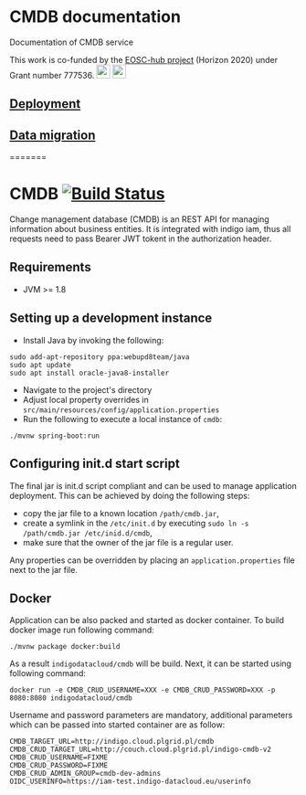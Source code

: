 # CMDB documentation

Documentation of CMDB service 

This work is co-funded by the [EOSC-hub project](http://eosc-hub.eu/) (Horizon 2020) under Grant number 777536.
<img src="https://wiki.eosc-hub.eu/download/attachments/1867786/eu%20logo.jpeg?version=1&modificationDate=1459256840098&api=v2" height="24">
<img src="https://wiki.eosc-hub.eu/download/attachments/18973612/eosc-hub-web.png?version=1&modificationDate=1516099993132&api=v2" height="24">

## [Deployment](./deployment.md)

## [Data migration](./data-migration.md)

=======
# CMDB [![Build Status](https://travis-ci.org/indigo-dc/cmdb.svg?branch=master)](https://travis-ci.org/indigo-dc/cmdb)

Change management database (CMDB) is an REST API for managing information about business entities.
It is integrated with indigo iam, thus all requests need to pass Bearer JWT tokent in the authorization
header.

## Requirements

  - JVM >= 1.8

## Setting up a development instance

* Install Java by invoking the following:

```
sudo add-apt-repository ppa:webupd8team/java
sudo apt update
sudo apt install oracle-java8-installer
```

* Navigate to the project's directory
* Adjust local property overrides in `src/main/resources/config/application.properties`
* Run the following to execute a local instance of `cmdb`:

```
./mvnw spring-boot:run
```

## Configuring init.d start script

The final jar is init.d script compliant and can be used to manage application
deployment. This can be achieved by doing the following steps:

* copy the jar file to a known location `/path/cmdb.jar`,
* create a symlink in the `/etc/init.d` by executing
  `sudo ln -s /path/cmdb.jar /etc/inid.d/cmdb`,
* make sure that the owner of the jar file is a regular user.

Any properties can be overridden by placing an `application.properties`
file next to the jar file.

## Docker

Application can be also packed and started as docker container. To build docker image run following command:

```
./mvnw package docker:build
```

As a result `indigodatacloud/cmdb` will be build. Next, it can be started using following command:

```
docker run -e CMDB_CRUD_USERNAME=XXX -e CMDB_CRUD_PASSWORD=XXX -p 8080:8080 indigodatacloud/cmdb

```

Username and password parameters are mandatory, additional parameters which can be passed into
started container are as follow:

```
CMDB_TARGET_URL=http://indigo.cloud.plgrid.pl/cmdb
CMDB_CRUD_TARGET_URL=http://couch.cloud.plgrid.pl/indigo-cmdb-v2
CMDB_CRUD_USERNAME=FIXME
CMDB_CRUD_PASSWORD=FIXME
CMDB_CRUD_ADMIN_GROUP=cmdb-dev-admins
OIDC_USERINFO=https://iam-test.indigo-datacloud.eu/userinfo
```
